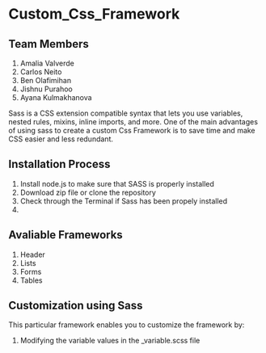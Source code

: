 # Custom_Css_Framework

## Team Members 

1. Amalia Valverde
2. Carlos Neito
3. Ben Olafimihan
4. Jishnu Purahoo
5. Ayana Kulmakhanova

Sass is a CSS extension compatible syntax that lets you use variables, nested rules, mixins, inline imports, and more. 
One of the main advantages of using sass to create a custom Css Framework is to save time and make CSS easier and less redundant. 

## Installation Process 

1. Install node.js to make sure that SASS is properly installed
2. Download zip file or clone the repository
3. Check through the Terminal if Sass has been propely installed
4. 

## Avaliable Frameworks

1. Header
2. Lists
3. Forms 
4. Tables 


## Customization using Sass

This particular framework enables you to customize the framework by: 

1. Modifying the variable values in the _variable.scss file  
